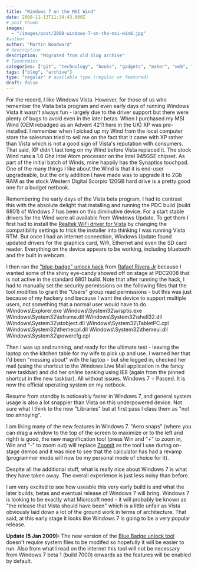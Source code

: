 ```yaml
---
title: "Windows 7 on the MSI Wind"
date: 2008-11-13T11:34:43.000Z
# post thumb
images:
  - "/images/post/2008-windows-7-on-the-msi-wind.jpg"
#author
author: "Martin Woodward"
# description
description: "Migrated from old blog archive"
# Taxonomies
categories: ["git", "technology", "books", "gadgets", "maker", "web", "programming", "personal"]
tags: ["blog", "archive"]
type: "regular" # available type (regular or featured)
draft: false
---
```

[](http://www.woodwardweb.com/WindowsLiveWriter/Windows7onMSIWind_9736/windwin7m3_2.jpg)   

For the record, I like Windows Vista.  However, for those of us who remember the Vista beta program and even early days of running Windows Vista it wasn't always fun - largely due to the driver support but there were plenty of bugs to avoid even in the later betas. When I purchased my MSI Wind (OEM rebadged as an Advent 4211 here in the UK) XP was pre-installed.  I remember when I picked up my Wind from the local computer store the salesman tried to sell me on the fact that it came with XP rather than Vista which is not a good sign of Vista's reputation with consumers.  That said, XP didn't last long on my Wind before Vista replaced it.  The stock Wind runs a 1.6 Ghz Intel Atom processor on the Intel 945GSE chipset.  As part of the initial batch of Winds, mine happily has the Synaptics touchpad.  One of the many things I like about the Wind is that it is end-user upgradeable, but the only addition I have made was to upgrade it to 2Gb RAM as the stock Western Digital Scorpio 120GB hard drive is a pretty good one for a budget netbook.  

Remembering the early days of the Vista beta program, I had to contrast this with the absolute delight that installing and running the PDC build (build 6801) of Windows 7 has been on this diminutive device.  For a start stable drivers for the Wind were all available from Windows Update.  To get them I first had to install the [Realtek WiFi driver for Vista](http://www.realtek.com.tw/downloads/downloadsView.aspx?Langid=1&PNid=40&PFid=40&Level=5&Conn=4&DownTypeID=3&GetDown=false&Downloads=true#RTL8187SE) by changing the compatibility settings to trick the installer into thinking I was running Vista RTM.  But once I had an internet connection, Windows Update found updated drivers for the graphics card, Wifi, Ethernet and even the SD card reader.  Everything on the device appears to be working, including bluetooth and the built in webcam.  

I then ran the ["blue-badge" unlock hack](http://www.withinwindows.com/2008/11/09/blue-badge-tool-now-available-unlocks-all-known-protected-features/) from [Rafael Rivera Jr](http://www.withinwindows.com/) because I wanted some of the shiny eye-candy showed off on stage at PDC2008 that is not active in the standard 6801 build.  Note that after running the hack, I had to manually set the security permissions on the following files that the tool modifies to grant the "Users" group read permissions - but this was just because of my hackery and because I want the device to support multiple users, not something that a normal user would have to do.     \Windows\Explorer.exe     \Windows\System32\wisptis.exe     \Windows\System32\ieframe.dll     \Windows\System32\shell32.dll     \Windows\System32\stobject.dll     \Windows\System32\TabletPC.cpl     \Windows\System32\themecpl.dll     \Windows\System32\themeui.dll     \Windows\System32\powercfg.cpl    

Then I was up and running, and ready for the ultimate test - leaving the laptop on the kitchen table for my wife to pick up and use.  I warned her that I'd been "messing about" with the laptop - but she logged in, checked her mail (using the shortcut to the Windows Live Mail application in the fancy new taskbar) and did her online banking using IE8 (again from the pinned shortcut in the new taskbar).  All without issues.  Windows 7 = Passed. It is now the official operating system on my netbook.  

Resume from standby is noticeably faster in Windows 7, and general system usage is also a lot snappier than Vista on this underpowered device.  Not sure what I think to the new "Libraries" but at first pass I class them as "not too annoying".    

I am liking many of the new features in Windows 7.  "Aero snaps" (where you can drag a window to the top of the screen to maximize or to the left and right) is good, the new magnification tool (press Win and "+" to zoom in, Win and "-" to zoom out) will replace [ZoomIt](http://technet.microsoft.com/en-us/sysinternals/bb897434.aspx) as the tool I use during on-stage demos and it was nice to see that the calculator has had a revamp (programmer mode will now be my personal mode of choice for it).  

Despite all the additional stuff, what is really nice about Windows 7 is what they have taken away.  The overall experience is just less noisy than before.  

I am very excited to see how useable this very early build is and what the later builds, betas and eventual release of Windows 7 will bring.  Windows 7 is looking to be exactly what Microsoft need - it will probably be known as "the release that Vista should have been" which is a little unfair as Vista obviously laid down a lot of the ground work in terms of architecture.  That said, at this early stage it looks like Windows 7 is going to be a very popular release.

**Update (5 Jan 2009):** The new version of the [Blue Badge unlock tool](http://www.withinwindows.com/2008/12/09/blue-badge-rev-3-adds-registry-override-bits-aero-peek-enabled/) doesn't require system files to be modifed so hopefully it will be easier to run.  Also from what I read on the internet this tool will not be necessary from Windows 7 beta 1 (build 7000) onwards as the features will be enabled by default.